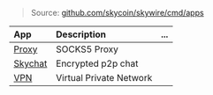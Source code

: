
> Source: [github.com/skycoin/skywire/cmd/apps](https://github.com/skycoin/skywire/tree/master/cmd/apps)

|App|Description|...|
|:--|:--|:--|
|[Proxy](../proxy/userdoc)|SOCKS5 Proxy||
|[Skychat](../skychat/userdoc)|Encrypted p2p chat||
|[VPN](../vpn/userdoc)|Virtual Private Network||